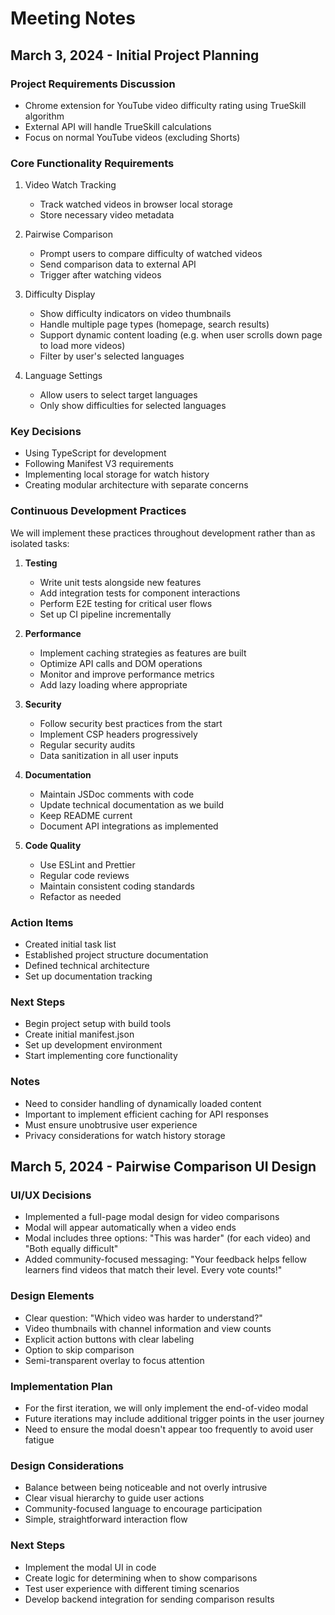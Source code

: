 # Meeting Notes

## March 3, 2024 - Initial Project Planning

### Project Requirements Discussion
- Chrome extension for YouTube video difficulty rating using TrueSkill algorithm
- External API will handle TrueSkill calculations
- Focus on normal YouTube videos (excluding Shorts)

### Core Functionality Requirements
1. Video Watch Tracking
   - Track watched videos in browser local storage
   - Store necessary video metadata

2. Pairwise Comparison
   - Prompt users to compare difficulty of watched videos
   - Send comparison data to external API
   - Trigger after watching videos

3. Difficulty Display
   - Show difficulty indicators on video thumbnails
   - Handle multiple page types (homepage, search results)
   - Support dynamic content loading (e.g. when user scrolls down page to load more videos)
   - Filter by user's selected languages

4. Language Settings
   - Allow users to select target languages
   - Only show difficulties for selected languages

### Key Decisions
- Using TypeScript for development
- Following Manifest V3 requirements
- Implementing local storage for watch history
- Creating modular architecture with separate concerns

### Continuous Development Practices
We will implement these practices throughout development rather than as isolated tasks:

1. **Testing**
   - Write unit tests alongside new features
   - Add integration tests for component interactions
   - Perform E2E testing for critical user flows
   - Set up CI pipeline incrementally

2. **Performance**
   - Implement caching strategies as features are built
   - Optimize API calls and DOM operations
   - Monitor and improve performance metrics
   - Add lazy loading where appropriate

3. **Security**
   - Follow security best practices from the start
   - Implement CSP headers progressively
   - Regular security audits
   - Data sanitization in all user inputs

4. **Documentation**
   - Maintain JSDoc comments with code
   - Update technical documentation as we build
   - Keep README current
   - Document API integrations as implemented

5. **Code Quality**
   - Use ESLint and Prettier
   - Regular code reviews
   - Maintain consistent coding standards
   - Refactor as needed

### Action Items
- Created initial task list
- Established project structure documentation
- Defined technical architecture
- Set up documentation tracking

### Next Steps
- Begin project setup with build tools
- Create initial manifest.json
- Set up development environment
- Start implementing core functionality

### Notes
- Need to consider handling of dynamically loaded content
- Important to implement efficient caching for API responses
- Must ensure unobtrusive user experience
- Privacy considerations for watch history storage 

## March 5, 2024 - Pairwise Comparison UI Design

### UI/UX Decisions
- Implemented a full-page modal design for video comparisons
- Modal will appear automatically when a video ends
- Modal includes three options: "This was harder" (for each video) and "Both equally difficult"
- Added community-focused messaging: "Your feedback helps fellow learners find videos that match their level. Every vote counts!"

### Design Elements
- Clear question: "Which video was harder to understand?"
- Video thumbnails with channel information and view counts
- Explicit action buttons with clear labeling
- Option to skip comparison
- Semi-transparent overlay to focus attention

### Implementation Plan
- For the first iteration, we will only implement the end-of-video modal
- Future iterations may include additional trigger points in the user journey
- Need to ensure the modal doesn't appear too frequently to avoid user fatigue

### Design Considerations
- Balance between being noticeable and not overly intrusive
- Clear visual hierarchy to guide user actions
- Community-focused language to encourage participation
- Simple, straightforward interaction flow

### Next Steps
- Implement the modal UI in code
- Create logic for determining when to show comparisons
- Test user experience with different timing scenarios
- Develop backend integration for sending comparison results 